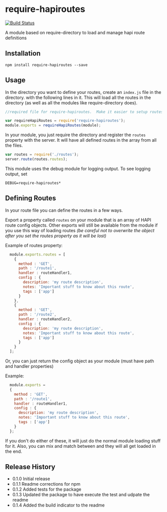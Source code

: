 # require-hapiroutes

[![Build Status](https://travis-ci.org/brianoneil/require-hapiroutes.svg)](https://travis-ci.org/brianoneil/require-hapiroutes)

A module based on require-directory to load and manage hapi route definitions

## Installation

  ```
  npm install require-hapiroutes --save
  ```
## Usage

In the directory you want to define your routes, create an ```index.js``` file in the directory.  with the following lines in it.  This will load all the routes in the directory (as well as all the modules like require-directory does).

```javascript
//required file for require-hapiroutes.  Make it easier to setup routes to js files

var requireHapiRoutes = require('require-hapiroutes');
module.exports = requireHapiRoutes(module);
```

In your module, you just require the directory and register the ```routes``` property with the server.  It will have all defined routes in the array from all the files.

```javascript
var routes = require('./routes');
server.route(routes.routes);
```

This module uses the debug module for logging output.  To see logging output, set
 ```
 DEBUG=require-hapiroutes*
 ```
## Defining Routes

In your route file you can define the routes in a few ways.

Export a property called ```routes``` on your module that is an array of HAPI route config objects.  Other exports will still be available from the
module if you use this way of loading routes *(be careful not to overwrite the object after you set the routes property as it will be lost)*

Example of routes property:
```javascript
  module.exports.routes = [
    {
      method : 'GET',
      path : '/route1',
      handler : routeHandler1,
      config : {
        description: 'my route description',
        notes: 'Important stuff to know about this route',
        tags : ['app']
      }
    },
    {
      method : 'GET',
      path : '/route2',
      handler : routeHandler2,
      config : {
        description: 'my route description',
        notes: 'Important stuff to know about this route',
        tags : ['app']
      }
    }
  ];
```

Or, you can just return the config object as your module (must have path and handler properties)

Example:
```javascript
  module.exports =
  {
    method : 'GET',
    path : '/route1',
    handler : routeHandler1,
    config : {
      description: 'my route description',
      notes: 'Important stuff to know about this route',
      tags : ['app']
    }
  };
```

If you don't do either of these, it will just do the normal module loading stuff for it.  Also, you can mix and match between and they will all get loaded in the end.

## Release History

* 0.1.0 Initial release
* 0.1.1 Readme corrections for npm
* 0.1.2 Added tests for the package
* 0.1.3 Updated the package to have execute the test and udpate the readme
* 0.1.4 Added the build indicator to the readme
